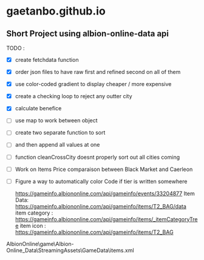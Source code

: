 # gaetanbo.github.io
## Short Project using albion-online-data api

TODO :
- [x] create fetchdata function
- [x] order json files to have raw first and refined second on all of them
- [x] use color-coded gradient to display cheaper / more expensive
- [x] create a checking loop to reject any outter city
- [x] calculate benefice
- [ ] use map to work between object
- [ ] create two separate function to sort
- [ ] and then append all values at one
- [ ] function cleanCrossCity doesnt properly sort out all cities coming
- [ ] Work on Items Price comparaison between Black Market and Caerleon
- [ ] Figure a way to automatically color Code if  tier is written somewhere

	https://gameinfo.albiononline.com/api/gameinfo/events/33204877
	Item Data:		https://gameinfo.albiononline.com/api/gameinfo/items/T2_BAG/data
	item category : 	https://gameinfo.albiononline.com/api/gameinfo/items/_itemCategoryTree
	item icon : 		https://gameinfo.albiononline.com/api/gameinfo/items/T2_BAG

AlbionOnline\game\Albion-Online_Data\StreamingAssets\GameData\items.xml
